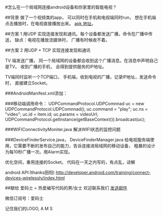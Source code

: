 #怎么在一个局域网连接android设备和你家里的智能电视？

##背景
做了一个视频类的app， 可以同时在手机和电视端同时run， 想在手机端点击播放时，在电视直接播放出来。
<a href="https://github.com/AiAndroid/stream/raw/master/tv/game/androidTV.apk">apk 地址</a>。

##方案 1
用UDP 实现连接发现和通讯。每个设备都发送广播，命令在广播中传送， 
缺点：电视在播放流媒体时， 广播有时候收不着。

##方案 2
用UDP + TCP 实现连接发现和通讯

TV 端发送广播， 同一个局域网的设备都会收到这个广播消息。在消息中声明自己是TV。
收到广播的手机， 会得到提供服务的IP地址。

TV端同时监听一个TCP端口， 
手机端，收到电视的广播，记录IP地址，发送命令时， 直接建立Socket。


###AndroidManifest.xml添加：
<receiver android:name=".store.WIFIConnectivityMoniter" >
            <intent-filter>
                <action android:name="android.net.conn.CONNECTIVITY_CHANGE" />
                <action android:name="android.net.wifi.WIFI_STATE_CHANGED" />
                <action android:name="android.net.wifi.STATE_CHANGE" />
                <action android:name="android.intent.action.SCREEN_ON"/>
                <action android:name="android.intent.action.SCREEN_OFF"/>
            </intent-filter>
        </receiver>
        
###移动端调用命令：
UDPCommandProtocol.UDPComnnad uc = new UDPCommandProtocol.UDPComnnad();
        uc.command = "play";
        uc.ns      = "video";
        uc.id      = item.id;
        uc.params  = videoUrl;
        UDPCommandProtocol.getInstance(getBaseContext()).broadcast(uc);
                    


###WIFIConnectivityMoniter.java
解决WIFI状态的监控问题

###DeviceFinderService.java， DeviceFinderManager.java
给电视服务端使用，它需要不断的发布自己的能力，告诉连接进局域网的移动设备， 
粗暴的设计为每10秒广播一次。用Alarm实现。


优化空间，重用连接的Socket。
代码在一天之内写的，有点乱，谅解

android API:(thanks田阳)
http://developer.android.com/training/connect-devices-wirelessly/index.html

##献给 爱码士 = 热爱编写代码的男/女士
欢迎联系我们 <a href="mailto:liuhuadong7804@gmail.com">发送邮件</a>
</br>

微信订阅号：爱码士
</br>

记住我们的LOGO, A M S
